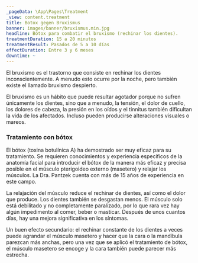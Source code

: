```yaml
---
_pageData: \App\Pages\Treatment
_view: content.treatment
title: Botox gegen Bruxismus
banner: images/banner/bruxismus.min.jpg
headline: Bótox para combatir el bruxismo (rechinar los dientes).
treatmentDuration: 15 a 20 minutos
treatmentResult: Pasados de 5 a 10 días
effectDuration: Entre 3 y 6 meses
downtime: ~
---
```


El bruxismo es el trastorno que consiste en rechinar los dientes inconscientemente. A menudo esto ocurre por la noche, pero también existe el llamado bruxismo despierto.

El bruxismo es un hábito que puede resultar agotador porque no sufren únicamente los dientes, sino que a menudo, la tensión, el dolor de cuello, los dolores de cabeza, la presión en los oídos y el tinnitus también dificultan la vida de los afectados. Incluso pueden producirse alteraciones visuales o mareos.

### Tratamiento con bótox

El bótox (toxina botulínica A) ha demostrado ser muy eficaz para su tratamiento. Se requieren conocimientos y experiencia específicos de la anatomía facial para introducir el bótox de la manera más eficaz y precisa posible en el músculo pterigoideo externo (masetero) y relajar los músculos. La Dra. Pantzek cuenta con más de 15 años de experiencia en este campo.

La relajación del músculo reduce el rechinar de dientes, así como el dolor que produce. Los dientes también se desgastan menos. El músculo solo está debilitado y no completamente paralizado, por lo que rara vez hay algún impedimento al comer, beber o masticar. Después de unos cuantos días, hay una mejora significativa en los síntomas.

Un buen efecto secundario: el rechinar constante de los dientes a veces puede agrandar el músculo masetero y hacer que la cara o la mandíbula parezcan más anchas, pero una vez que se aplicó el tratamiento de bótox, el músculo masetero se encoge y la cara también puede parecer más estrecha.
